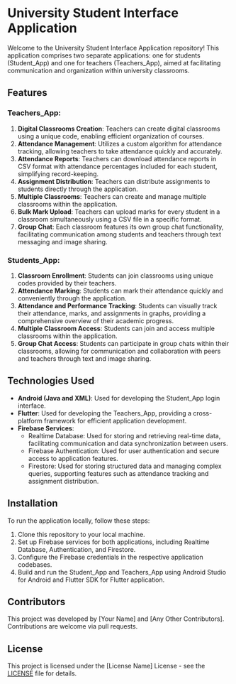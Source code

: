 # University Student Interface Application

Welcome to the University Student Interface Application repository! This application comprises two separate applications: one for students (Student_App) and one for teachers (Teachers_App), aimed at facilitating communication and organization within university classrooms.

## Features

### Teachers_App:

1. **Digital Classrooms Creation**: Teachers can create digital classrooms using a unique code, enabling efficient organization of courses.
2. **Attendance Management**: Utilizes a custom algorithm for attendance tracking, allowing teachers to take attendance quickly and accurately.
3. **Attendance Reports**: Teachers can download attendance reports in CSV format with attendance percentages included for each student, simplifying record-keeping.
4. **Assignment Distribution**: Teachers can distribute assignments to students directly through the application.
5. **Multiple Classrooms**: Teachers can create and manage multiple classrooms within the application.
6. **Bulk Mark Upload**: Teachers can upload marks for every student in a classroom simultaneously using a CSV file in a specific format.
7. **Group Chat**: Each classroom features its own group chat functionality, facilitating communication among students and teachers through text messaging and image sharing.

### Students_App:

1. **Classroom Enrollment**: Students can join classrooms using unique codes provided by their teachers.
2. **Attendance Marking**: Students can mark their attendance quickly and conveniently through the application.
3. **Attendance and Performance Tracking**: Students can visually track their attendance, marks, and assignments in graphs, providing a comprehensive overview of their academic progress.
4. **Multiple Classroom Access**: Students can join and access multiple classrooms within the application.
5. **Group Chat Access**: Students can participate in group chats within their classrooms, allowing for communication and collaboration with peers and teachers through text and image sharing.

## Technologies Used

- **Android (Java and XML)**: Used for developing the Student_App login interface.
- **Flutter**: Used for developing the Teachers_App, providing a cross-platform framework for efficient application development.
- **Firebase Services**:
  - Realtime Database: Used for storing and retrieving real-time data, facilitating communication and data synchronization between users.
  - Firebase Authentication: Used for user authentication and secure access to application features.
  - Firestore: Used for storing structured data and managing complex queries, supporting features such as attendance tracking and assignment distribution.

## Installation

To run the application locally, follow these steps:

1. Clone this repository to your local machine.
2. Set up Firebase services for both applications, including Realtime Database, Authentication, and Firestore.
3. Configure the Firebase credentials in the respective application codebases.
4. Build and run the Student_App and Teachers_App using Android Studio for Android and Flutter SDK for Flutter application.

## Contributors

This project was developed by [Your Name] and [Any Other Contributors]. Contributions are welcome via pull requests.

## License

This project is licensed under the [License Name] License - see the [LICENSE](LICENSE) file for details.
